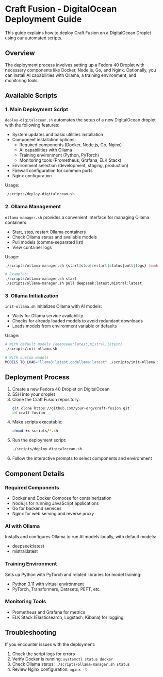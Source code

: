 # Craft Fusion - DigitalOcean Deployment Guide

This guide explains how to deploy Craft Fusion on a DigitalOcean Droplet using our automated scripts.

## Overview

The deployment process involves setting up a Fedora 40 Droplet with necessary components like Docker, Node.js, Go, and Nginx. Optionally, you can install AI capabilities with Ollama, a training environment, and monitoring tools.

## Available Scripts

### 1. Main Deployment Script

`deploy-digitalocean.sh` automates the setup of a new DigitalOcean droplet with the following features:

- System updates and basic utilities installation
- Component installation options:
  - Required components (Docker, Node.js, Go, Nginx)
  - AI capabilities with Ollama
  - Training environment (Python, PyTorch)
  - Monitoring tools (Prometheus, Grafana, ELK Stack)
- Environment selection (development, staging, production)
- Firewall configuration for common ports
- Nginx configuration

Usage:
```bash
./scripts/deploy-digitalocean.sh
```

### 2. Ollama Management

`ollama-manager.sh` provides a convenient interface for managing Ollama containers:

- Start, stop, restart Ollama containers
- Check Ollama status and available models
- Pull models (comma-separated list)
- View container logs

Usage:
```bash
./scripts/ollama-manager.sh {start|stop|restart|status|pull|logs} [models]

# Examples:
./scripts/ollama-manager.sh start
./scripts/ollama-manager.sh pull deepseek:latest,mistral:latest
```

### 3. Ollama Initialization

`init-ollama.sh` initializes Ollama with AI models:

- Waits for Ollama service availability
- Checks for already loaded models to avoid redundant downloads
- Loads models from environment variable or defaults

Usage:
```bash
# With default models (deepseek:latest,mistral:latest)
./scripts/init-ollama.sh

# With custom models
MODELS_TO_LOAD="llama3:latest,codellama:latest" ./scripts/init-ollama.sh
```

## Deployment Process

1. Create a new Fedora 40 Droplet on DigitalOcean
2. SSH into your droplet
3. Clone the Craft Fusion repository:
   ```bash
   git clone https://github.com/your-org/craft-fusion.git
   cd craft-fusion
   ```
4. Make scripts executable:
   ```bash
   chmod +x scripts/*.sh
   ```
5. Run the deployment script:
   ```bash
   ./scripts/deploy-digitalocean.sh
   ```
6. Follow the interactive prompts to select components and environment

## Component Details

### Required Components
- Docker and Docker Compose for containerization
- Node.js for running JavaScript applications
- Go for backend services
- Nginx for web serving and reverse proxy

### AI with Ollama
Installs and configures Ollama to run AI models locally, with default models:
- deepseek:latest
- mistral:latest

### Training Environment
Sets up Python with PyTorch and related libraries for model training:
- Python 3.11 with virtual environment
- PyTorch, Transformers, Datasets, PEFT, etc.

### Monitoring Tools
- Prometheus and Grafana for metrics
- ELK Stack (Elasticsearch, Logstash, Kibana) for logging

## Troubleshooting

If you encounter issues with the deployment:

1. Check the script logs for errors
2. Verify Docker is running: `systemctl status docker`
3. Check Ollama status: `./scripts/ollama-manager.sh status`
4. Review Nginx configuration: `nginx -t`
